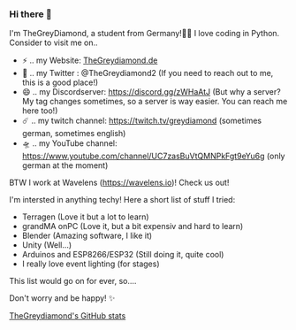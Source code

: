 ### Hi there 👋
I'm TheGreyDiamond, a student from Germany!👨‍💻 I love coding in Python. Consider to visit me on..  
- ⚡ .. my Website: [TheGreydiamond.de](https://www.thegreydiamond.de)
- 💬 .. my Twitter : @TheGreydiamond2  (If you need to reach out to me, this is a good place!)
- 😄 .. my Discordserver: https://discord.gg/zWHaAtJ (But why a server? My tag changes sometimes, so a server is way easier. You can reach me here too!)
- ☄️ .. my twitch channel: https://twitch.tv/greydiamond (sometimes german, sometimes english)
- 🛸 .. my YouTube channel: https://www.youtube.com/channel/UC7zasBuVtQMNPkFgt9eYu6g (only german at the moment)

BTW I work at Wavelens (https://wavelens.io)! Check us out!

I'm intersted in anything techy! Here a short list of stuff I tried:
- Terragen (Love it but a lot to learn)
- grandMA onPC (Love it, but a bit expensiv and hard to learn)
- Blender (Amazing software, I like it)
- Unity (Well...)
- Arduinos and ESP8266/ESP32 (Still doing it, quite cool)
- I really love event lighting (for stages)

This list would go on for ever, so....


Don't worry and be happy! ✨

[TheGreydiamond's GitHub stats](https://github-readme-stats.vercel.app/api?username=thegreydiamond&count_private=true&show_icons=true&theme=gruvbox)

<!--
**TheGreyDiamond/TheGreyDiamond** is a ✨ _special_ ✨ repository because its `README.md` (this file) appears on your GitHub profile.

Here are some ideas to get you started:

- 🔭 I’m currently working on ...
- 🌱 I’m currently learning ...
- 👯 I’m looking to collaborate on ...
- 🤔 I’m looking for help with ...
- 💬 Ask me about ...
- 📫 How to reach me: ...


-->
